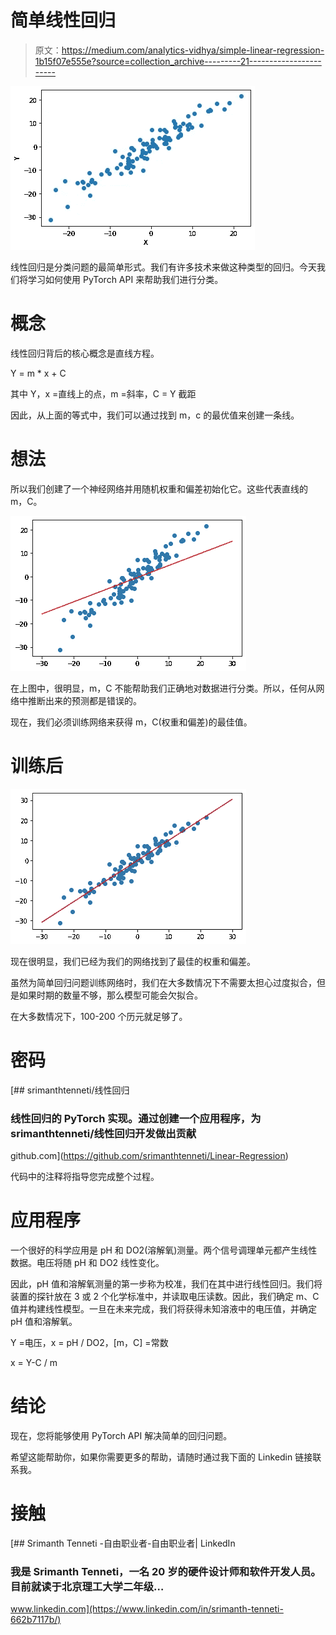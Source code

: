 # 简单线性回归

> 原文：<https://medium.com/analytics-vidhya/simple-linear-regression-1b15f07e555e?source=collection_archive---------21----------------------->

![](img/8f004f3cebe468d86e4977f999020f20.png)

线性回归是分类问题的最简单形式。我们有许多技术来做这种类型的回归。今天我们将学习如何使用 PyTorch API 来帮助我们进行分类。

# 概念

线性回归背后的核心概念是直线方程。

Y = m * x + C

其中 Y，x =直线上的点，m =斜率，C = Y 截距

因此，从上面的等式中，我们可以通过找到 m，c 的最优值来创建一条线。

# 想法

所以我们创建了一个神经网络并用随机权重和偏差初始化它。这些代表直线的 m，C。

![](img/3a5001db62c94ee99b89cef5368a73c2.png)

在上图中，很明显，m，C 不能帮助我们正确地对数据进行分类。所以，任何从网络中推断出来的预测都是错误的。

现在，我们必须训练网络来获得 m，C(权重和偏差)的最佳值。

# 训练后

![](img/fd901e8c8f62b51d4c9c2f2d645a936b.png)

现在很明显，我们已经为我们的网络找到了最佳的权重和偏差。

虽然为简单回归问题训练网络时，我们在大多数情况下不需要太担心过度拟合，但是如果时期的数量不够，那么模型可能会欠拟合。

在大多数情况下，100-200 个历元就足够了。

# 密码

[](https://github.com/srimanthtenneti/Linear-Regression) [## srimanthtenneti/线性回归

### 线性回归的 PyTorch 实现。通过创建一个应用程序，为 srimanthtenneti/线性回归开发做出贡献

github.com](https://github.com/srimanthtenneti/Linear-Regression) 

代码中的注释将指导您完成整个过程。

# 应用程序

一个很好的科学应用是 pH 和 DO2(溶解氧)测量。两个信号调理单元都产生线性数据。电压将随 pH 和 DO2 线性变化。

因此，pH 值和溶解氧测量的第一步称为校准，我们在其中进行线性回归。我们将装置的探针放在 3 或 2 个化学标准中，并读取电压读数。因此，我们确定 m、C 值并构建线性模型。一旦在未来完成，我们将获得未知溶液中的电压值，并确定 pH 值和溶解氧。

Y =电压，x = pH / DO2，[m，C] =常数

x = Y-C / m

# 结论

现在，您将能够使用 PyTorch API 解决简单的回归问题。

希望这能帮助你，如果你需要更多的帮助，请随时通过我下面的 Linkedin 链接联系我。

# 接触

[](https://www.linkedin.com/in/srimanth-tenneti-662b7117b/) [## Srimanth Tenneti -自由职业者-自由职业者| LinkedIn

### 我是 Srimanth Tenneti，一名 20 岁的硬件设计师和软件开发人员。目前就读于北京理工大学二年级…

www.linkedin.com](https://www.linkedin.com/in/srimanth-tenneti-662b7117b/)